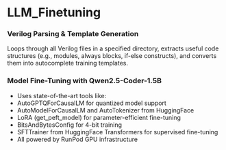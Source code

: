 # LLM_Finetuning

### Verilog Parsing & Template Generation
Loops through all Verilog files in a specified directory, extracts useful code structures (e.g., modules, always blocks, if-else constructs), and converts them into autocomplete training templates.

### Model Fine-Tuning with Qwen2.5-Coder-1.5B
 - Uses state-of-the-art tools like:
 - AutoGPTQForCausalLM for quantized model support
 - AutoModelForCausalLM and AutoTokenizer from HuggingFace
 - LoRA (get_peft_model) for parameter-efficient fine-tuning
 - BitsAndBytesConfig for 4-bit training
 - SFTTrainer from HuggingFace Transformers for supervised fine-tuning
 - All powered by RunPod GPU infrastructure
